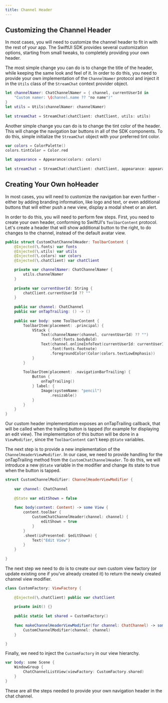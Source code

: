 ```yaml
---
title: Channel Header
---
```


## Customizing the Channel Header

In most cases, you will need to customize the channel header to fit in with the rest of your app. The SwiftUI SDK provides several customization options, starting from small tweaks, to completely providing your own header.

The most simple change you can do is to change the title of the header, while keeping the same look and feel of it. In order to do this, you need to provide your own implementation of the `ChannelNamer` protocol and inject it in the `Utils` class of the `StreamChat` context provider object.

```swift
let channelNamer: ChatChannelNamer = { channel, currentUserId in
    "Custom namer: \(channel.name ?? "no name")"
}
let utils = Utils(channelNamer: channelNamer)
        
let streamChat = StreamChat(chatClient: chatClient, utils: utils)
```

Another simple change you can do is to change the tint color of the header. This will change the navigation bar buttons in all of the SDK components. To do this, simple initialize the `StreamChat` object with your preferred tint color.

```swift
var colors = ColorPalette()
colors.tintColor = Color.red
        
let appearance = Appearance(colors: colors)
         
let streamChat = StreamChat(chatClient: chatClient, appearance: appearance)
```

## Creating Your Own hoHeader

In most cases, you will need to customize the navigation bar even further - either by adding branding information, like logo and text, or even additional buttons that will either push a new view, display a modal sheet or an alert.

In order to do this, you will need to perform few steps. First, you need to create your own header, conforming to SwiftUI's `ToolbarContent` protocol. Let's create a header that will show additional button to the right, to do changes to the channel, instead of the default avatar view.

```swift
public struct CustomChatChannelHeader: ToolbarContent {
    @Injected(\.fonts) var fonts
    @Injected(\.utils) var utils
    @Injected(\.colors) var colors
    @Injected(\.chatClient) var chatClient

    private var channelNamer: ChatChannelNamer {
        utils.channelNamer
    }
    
    private var currentUserId: String {
        chatClient.currentUserId ?? ""
    }
    
    public var channel: ChatChannel
    public var onTapTrailing: () -> ()
    
    public var body: some ToolbarContent {
        ToolbarItem(placement: .principal) {
            VStack {
                Text(channelNamer(channel, currentUserId) ?? "")
                    .font(fonts.bodyBold)
                Text(channel.onlineInfoText(currentUserId: currentUserId))
                    .font(fonts.footnote)
                    .foregroundColor(Color(colors.textLowEmphasis))
            }
        }
        
        ToolbarItem(placement: .navigationBarTrailing) {
            Button {
                onTapTrailing()
            } label: {
                Image(systemName: "pencil")
                    .resizable()
            }
        }
    }
}
```

Our custom header implementation exposes an onTapTrailing callback, that will be called when the trailing button is tapped (for example for displaying an edit view). The implementation of this button will be done in a `ViewModifier`, since the `ToolbarContent` can't keep `@State` variables.

The next step is to provide a new implementation of the `ChannelHeaderViewModifier`. In our case, we need to provide handling for the onTapTrailing method from the `CustomChatChannelHeader`. To do this, we will introduce a new `@State` variable in the modifier and change its state to true when the button is tapped.

```swift
struct CustomChannelModifier: ChannelHeaderViewModifier {
    
    var channel: ChatChannel
    
    @State var editShown = false
    
    func body(content: Content) -> some View {
        content.toolbar {
            CustomChatChannelHeader(channel: channel) {
                editShown = true
            }
        }
        .sheet(isPresented: $editShown) {
            Text("Edit View")
        }
    }
    
}
```

The next step we need to do is to create our own custom view factory (or update existing one if you've already created it) to return the newly created channel view modifier. 

```swift
class CustomFactory: ViewFactory {
    
    @Injected(\.chatClient) public var chatClient
    
    private init() {}
    
    public static let shared = CustomFactory()
    
    func makeChannelHeaderViewModifier(for channel: ChatChannel) -> some ChannelHeaderViewModifier {
        CustomChannelModifier(channel: channel)
    }

}
```

Finally, we need to inject the `CustomFactory` in our view hierarchy.

```swift
var body: some Scene {
    WindowGroup {
        ChatChannelListView(viewFactory: CustomFactory.shared)
    }
}
```

These are all the steps needed to provide your own navigation header in the chat channel. 

